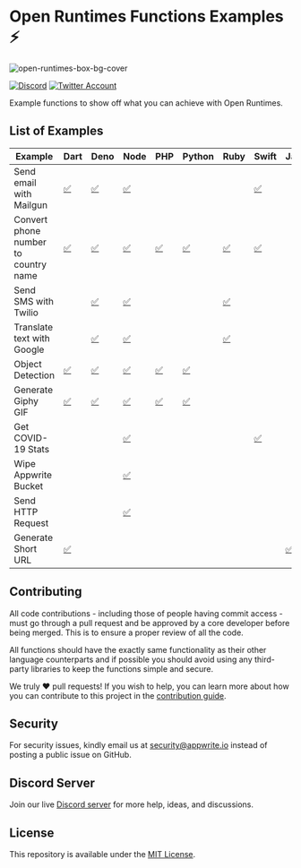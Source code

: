 # Open Runtimes Functions Examples ⚡️

![open-runtimes-box-bg-cover](https://user-images.githubusercontent.com/1297371/151676246-0e18f694-dfd7-4bab-b64b-f590fec76ef1.png)

[![Discord](https://img.shields.io/discord/937092945713172480?label=discord&style=flat-square)](https://discord.gg/fP6W2qEzfQ)
[![Twitter Account](https://img.shields.io/twitter/follow/appwrite?color=00acee&label=twitter&style=flat-square)](https://twitter.com/appwrite)

Example functions to show off what you can achieve with Open Runtimes.

## List of Examples

| Example                     | Dart                        | Deno | Node | PHP | Python | Ruby | Swift | Java |
|-----------------------------|-----------------------------|------|------|-----|--------|------|-------|---|
| Send email with Mailgun | [✅](/dart/send_email_with_mailgun) | [✅](/deno/send_email_with_mailgun) | [✅](/node/send_email_with_mailgun) |     |        |      | [✅](/swift/send-email-with-mailgun) |      |
| Convert phone number to country name | [✅](/dart/convert-phone-number-to-country-name) | [✅](/deno/convert-phone-number-to-country-name) | [✅](/node/convert-phone-number-to-country-name) | [✅](/php/convert-phone-number-to-country-name) | [✅](/python/convert-phone-number-to-country-name) | [✅](/ruby/convert-phone-number-to-country-name) | [✅](/swift/convert-phone-number-to-country-name) |      |
| Send SMS with Twilio |      | [✅](/deno/send_sms_with_twilio) | [✅](/node/send_sms_with_twilio) |     |        | [✅](/ruby/send-sms-with-twilio) |      |      |
| Translate text with Google |       | [✅](/deno/translate_text_with_google) | [✅](/node/translate_text_with_google) |     |        | [✅](/ruby/translate-text-with-google) |      |      |
| Object Detection |[✅](/dart/object_detection) |  [✅](/deno/object_detection) | [✅](/node/object_detection) | [✅](/php/object_detection) |   [✅](/python/object-detection)     |      |      |      |
| Generate Giphy GIF | [✅](/dart/generate_giphy_gif) | [✅](/deno/generate-giphy-gif) | [✅](/node/generate_giphy_gif) | [✅](/php/generate_giphy_gif/) |  [✅](/python/generate-giphy-gif)  |      |      |      |
| Get COVID-19 Stats |      |      | [✅](/node/get_covid_stats) |     |        |      | [✅](/swift/get-covid-stats) |      |
| Wipe Appwrite Bucket |      |      | [✅](/node/wipe_appwrite_bucket) |      |      |      |      |      |
| Send HTTP Request|      |      | [✅](/node/send_http_request/) |      |      |      |      |      |
| Generate Short URL | [✅](/dart/generate_short_url) |      |      |      |      |      |      | [✅](/java/short_url_generator/) |
## Contributing

All code contributions - including those of people having commit access - must go through a pull request and be approved by a core developer before being merged. This is to ensure a proper review of all the code.

All functions should have the exactly same functionality as their other language counterparts and if possible you should avoid using any third-party libraries to keep the functions simple and secure.

We truly ❤️ pull requests! If you wish to help, you can learn more about how you can contribute to this project in the [contribution guide](CONTRIBUTING.md).


## Security

For security issues, kindly email us at [security@appwrite.io](mailto:security@appwrite.io) instead of posting a public issue on GitHub.

## Discord Server

Join our live [Discord server](https://discord.gg/fP6W2qEzfQ) for more help, ideas, and discussions.

## License

This repository is available under the [MIT License](./LICENSE).
